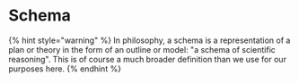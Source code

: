 # Schema

{% hint style="warning" %}
In philosophy, a schema is a representation of a plan or theory in the form of an outline or model: "a schema of scientific reasoning". This is of course a much broader definition than we use for our purposes here.
{% endhint %}
